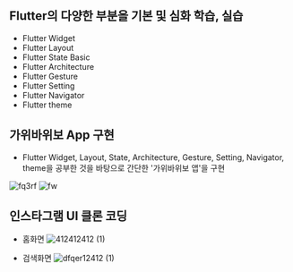 ## Flutter의 다양한 부분을 기본 및 심화 학습, 실습
 - Flutter Widget
 - Flutter Layout
 - Flutter State Basic
 - Flutter Architecture
 - Flutter Gesture
 - Flutter Setting
 - Flutter Navigator
 - Flutter theme

## 가위바위보 App 구현
 - Flutter Widget, Layout, State, Architecture, Gesture, Setting, Navigator, theme을 공부한 것을 바탕으로
간단한 '가위바위보 앱'을 구현

![fq3rf](https://github.com/hwibinissuccess/FlutterBasicPrac/assets/106446510/fb361255-dc98-49d4-a674-1f61a897bd74)
![fw](https://github.com/hwibinissuccess/FlutterBasicPrac/assets/106446510/09a5617f-76d3-41f1-be92-dea0b867b622)

## 인스타그램 UI 클론 코딩
 - 홈화면
![412412412 (1)](https://github.com/hwibinissuccess/FlutterBasicPrac/assets/106446510/4dfbefa7-8b69-4f41-9e3c-adec346c0c73)


 - 검색화면
![dfqer12412 (1)](https://github.com/hwibinissuccess/FlutterBasicPrac/assets/106446510/11176b59-e88d-4567-8451-a810ee3eb04a)


